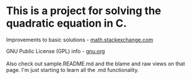 # This is a project for solving the quadratic equation in C.
Improvements to basic solutions - 
<a href="https://math.stackexchange.com/questions/311382/solving-a-quadratic-equation-with-precision-when-using-floating-point-variables#311397">
        math.stackexchange.com
</a>

GNU Public License (GPL) info - 
<a href="https://www.gnu.org/licenses/gpl.html">
        gnu.org
</a><br/><br/>
Also check out sample.README.md and the blame and raw views on that page.
I'm just starting to learn all the .md functionality.
